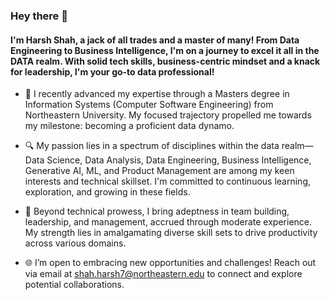 ### Hey there 👋

#### I'm Harsh Shah, a jack of all trades and a master of many! From Data Engineering to Business Intelligence, I'm on a journey to excel it all in the DATA realm. With solid tech skills, business-centric mindset and a knack for leadership, I'm your go-to data professional!

- 🚀 I recently advanced my expertise through a Masters degree in Information Systems (Computer Software Engineering) from Northeastern University. My focused trajectory propelled me towards my milestone: becoming a proficient data dynamo.

- 🔍 My passion lies in a spectrum of disciplines within the data realm—Data Science, Data Analysis, Data Engineering, Business Intelligence, Generative AI, ML, and Product Management are among my keen interests and technical skillset. I'm committed to continuous learning, exploration, and growing in these fields.

- 🌟 Beyond technical prowess, I bring adeptness in team building, leadership, and management, accrued through moderate experience. My strength lies in amalgamating diverse skill sets to drive productivity across various domains.

- 🌐 I’m open to embracing new opportunities and challenges! Reach out via email at shah.harsh7@northeastern.edu to connect and explore potential collaborations.


<!--
**harshshah2599/harshshah2599** is a ✨ _special_ ✨ repository because its `README.md` (this file) appears on your GitHub profile.

Here are some ideas to get you started:

- 🔭 I’m currently working on ...
- 🌱 I’m currently learning ...
- 👯 I’m looking to collaborate on ...
- 🤔 I’m looking for help with ...
- 💬 Ask me about ...
- 📫 How to reach me: ...
- 😄 Pronouns: ...
- ⚡ Fun fact: ...
-->
